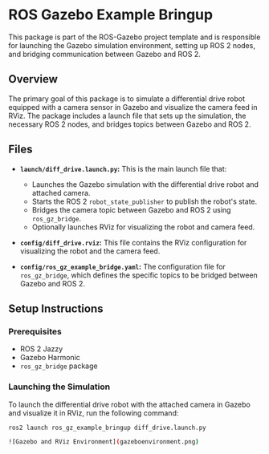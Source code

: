 # ROS Gazebo Example Bringup

This package is part of the ROS-Gazebo project template and is responsible for launching the Gazebo simulation environment, setting up ROS 2 nodes, and bridging communication between Gazebo and ROS 2.

## Overview

The primary goal of this package is to simulate a differential drive robot equipped with a camera sensor in Gazebo and visualize the camera feed in RViz. The package includes a launch file that sets up the simulation, the necessary ROS 2 nodes, and bridges topics between Gazebo and ROS 2.

## Files

- **`launch/diff_drive.launch.py`:** This is the main launch file that:
  - Launches the Gazebo simulation with the differential drive robot and attached camera.
  - Starts the ROS 2 `robot_state_publisher` to publish the robot's state.
  - Bridges the camera topic between Gazebo and ROS 2 using `ros_gz_bridge`.
  - Optionally launches RViz for visualizing the robot and camera feed.

- **`config/diff_drive.rviz`:** This file contains the RViz configuration for visualizing the robot and the camera feed.

- **`config/ros_gz_example_bridge.yaml`:** The configuration file for `ros_gz_bridge`, which defines the specific topics to be bridged between Gazebo and ROS 2.

## Setup Instructions

### Prerequisites

- ROS 2 Jazzy
- Gazebo Harmonic
- `ros_gz_bridge` package

### Launching the Simulation

To launch the differential drive robot with the attached camera in Gazebo and visualize it in RViz, run the following command:

```bash
ros2 launch ros_gz_example_bringup diff_drive.launch.py

![Gazebo and RViz Environment](gazeboenvironment.png)

